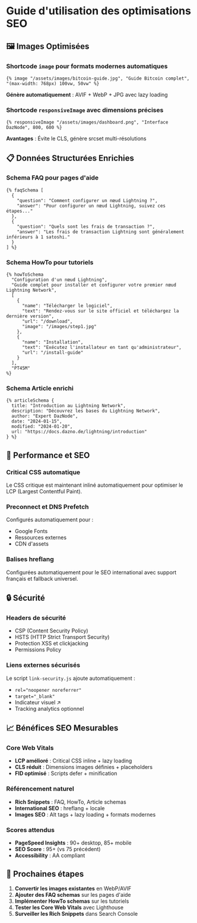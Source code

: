 # Guide d'utilisation des optimisations SEO

## 🖼️ Images Optimisées

### Shortcode `image` pour formats modernes automatiques
```njk
{% image "/assets/images/bitcoin-guide.jpg", "Guide Bitcoin complet", "(max-width: 768px) 100vw, 50vw" %}
```
**Génère automatiquement** : AVIF + WebP + JPG avec lazy loading

### Shortcode `responsiveImage` avec dimensions précises
```njk
{% responsiveImage "/assets/images/dashboard.png", "Interface DazNode", 800, 600 %}
```
**Avantages** : Évite le CLS, génère srcset multi-résolutions

## 📋 Données Structurées Enrichies

### Schema FAQ pour pages d'aide
```njk
{% faqSchema [
  {
    "question": "Comment configurer un nœud Lightning ?",
    "answer": "Pour configurer un nœud Lightning, suivez ces étapes..."
  },
  {
    "question": "Quels sont les frais de transaction ?",
    "answer": "Les frais de transaction Lightning sont généralement inférieurs à 1 satoshi."
  }
] %}
```

### Schema HowTo pour tutoriels
```njk
{% howToSchema 
  "Configuration d'un nœud Lightning",
  "Guide complet pour installer et configurer votre premier nœud Lightning Network",
  [
    {
      "name": "Télécharger le logiciel",
      "text": "Rendez-vous sur le site officiel et téléchargez la dernière version",
      "url": "/download",
      "image": "/images/step1.jpg"
    },
    {
      "name": "Installation",
      "text": "Exécutez l'installateur en tant qu'administrateur",
      "url": "/install-guide"
    }
  ],
  "PT45M"
%}
```

### Schema Article enrichi
```njk
{% articleSchema {
  title: "Introduction au Lightning Network",
  description: "Découvrez les bases du Lightning Network",
  author: "Expert DazNode",
  date: "2024-01-15",
  modified: "2024-01-20",
  url: "https://docs.dazno.de/lightning/introduction"
} %}
```

## 🎯 Performance et SEO

### Critical CSS automatique
Le CSS critique est maintenant inliné automatiquement pour optimiser le LCP (Largest Contentful Paint).

### Preconnect et DNS Prefetch
Configurés automatiquement pour :
- Google Fonts
- Ressources externes
- CDN d'assets

### Balises hreflang
Configurées automatiquement pour le SEO international avec support français et fallback universel.

## 🔒 Sécurité

### Headers de sécurité
- CSP (Content Security Policy)
- HSTS (HTTP Strict Transport Security)  
- Protection XSS et clickjacking
- Permissions Policy

### Liens externes sécurisés
Le script `link-security.js` ajoute automatiquement :
- `rel="noopener noreferrer"`
- `target="_blank"`
- Indicateur visuel ↗
- Tracking analytics optionnel

## 📈 Bénéfices SEO Mesurables

### Core Web Vitals
- **LCP amélioré** : Critical CSS inline + lazy loading
- **CLS réduit** : Dimensions images définies + placeholders
- **FID optimisé** : Scripts defer + minification

### Référencement naturel
- **Rich Snippets** : FAQ, HowTo, Article schemas
- **International SEO** : hreflang + locale
- **Images SEO** : Alt tags + lazy loading + formats modernes

### Scores attendus
- **PageSpeed Insights** : 90+ desktop, 85+ mobile
- **SEO Score** : 95+ (vs 75 précédent)
- **Accessibility** : AA compliant

## 🚀 Prochaines étapes

1. **Convertir les images existantes** en WebP/AVIF
2. **Ajouter des FAQ schemas** sur les pages d'aide
3. **Implémenter HowTo schemas** sur les tutoriels
4. **Tester les Core Web Vitals** avec Lighthouse
5. **Surveiller les Rich Snippets** dans Search Console
